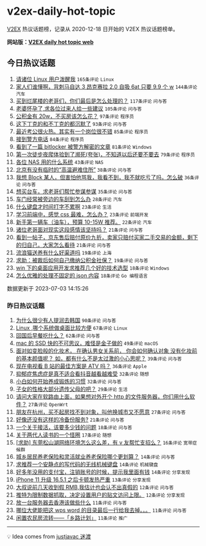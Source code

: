 # v2ex-daily-hot-topic

[V2EX](https://www.v2ex.com/) 热议话题榜，记录从 2020-12-18 日开始的 V2EX 热议话题榜单。

**网站版：[V2EX daily hot topic web](https://boojack.github.io/v2ex-daily-hot-topic-web/)**

## 今日热议话题

<!-- TODAY BEGIN -->

1. [请诸位 Linux 用户泼醒我](https://www.v2ex.com/t/953559) `165条评论` `Linux`
1. [家人们谁懂啊，背刺马自达 3 昂克赛拉 2.0 自吸 6at 只要 9.9 个 w](https://www.v2ex.com/t/953535) `144条评论` `汽车`
1. [买到烂尾楼的老哥们，你们最后是怎么处理的？](https://www.v2ex.com/t/953602) `117条评论` `问与答`
1. [老婆怀孕了,求各位过来人给一些建议](https://www.v2ex.com/t/953557) `105条评论` `问与答`
1. [公积金有 20w，不买房该怎么花？](https://www.v2ex.com/t/953540) `97条评论` `程序员`
1. [这下丁克的和不丁克的都沉默了](https://www.v2ex.com/t/953541) `93条评论` `问与答`
1. [最近考公很火热。其实有一个岗位很不错](https://www.v2ex.com/t/953614) `85条评论` `程序员`
1. [接到警方电话](https://www.v2ex.com/t/953571) `84条评论` `程序员`
1. [看到了一篇 bitlocker 被警方解密的文章](https://www.v2ex.com/t/953530) `81条评论` `Windows`
1. [第一次徒步夜爬体验到了濒死(夸张)，不知道以后还要不要去](https://www.v2ex.com/t/953562) `79条评论` `程序员`
1. [各位 NAS 用的什么系统](https://www.v2ex.com/t/953735) `43条评论` `NAS`
1. [北京有没有临时的“高温避难住所”](https://www.v2ex.com/t/953698) `38条评论` `问与答`
1. [我想 Block 某人，但害怕他骂我，我看不到，我不就吃亏了吗，怎么破](https://www.v2ex.com/t/953647) `36条评论` `问与答`
1. [想买台车，求老哥们帮忙参谋参谋](https://www.v2ex.com/t/953577) `35条评论` `问与答`
1. [车门经常被旁边的车刮到怎么办](https://www.v2ex.com/t/953536) `28条评论` `汽车`
1. [什么键盘才时间打字不累啊](https://www.v2ex.com/t/953756) `23条评论` `生活`
1. [学习前端中，感觉 css 最难，怎么办？](https://www.v2ex.com/t/953607) `23条评论` `前端开发`
1. [新手第一辆车（油车），预算 10-15W 推荐。](https://www.v2ex.com/t/953594) `22条评论` `汽车`
1. [诸位老哥面对现实这段感情该坚持吗？](https://www.v2ex.com/t/953667) `21条评论` `问与答`
1. [看到一帖子，京东售后赔付原价九折，卖家只赔付买家二手交易的金额，剩下的归自己，大家怎么看待](https://www.v2ex.com/t/953622) `21条评论` `问与答`
1. [流浪猫送养有什么好渠道吗](https://www.v2ex.com/t/953748) `19条评论` `上海`
1. [求助：被裁后如何自己缴纳公积金社保？](https://www.v2ex.com/t/953700) `19条评论` `问与答`
1. [win 下的桌面应用开发求推荐几个好的技术选型](https://www.v2ex.com/t/953711) `18条评论` `Windows`
1. [怎么优雅的处理不固定的 json 内容](https://www.v2ex.com/t/953593) `18条评论` `Go 编程语言`

数据更新于 2023-07-03 14:15:26

<!-- TODAY END -->

### 昨日热议话题

<!-- YESTERDAY BEGIN -->

1. [为什么很少有人提润去韩国](https://www.v2ex.com/t/953449) `90条评论` `问与答`
1. [Linux ,哪个系统做桌面比较方便](https://www.v2ex.com/t/953406) `67条评论` `Linux`
1. [回国后早餐吃什么？](https://www.v2ex.com/t/953469) `62条评论` `问与答`
1. [mac 的 SSD 快的不可思议，难怪是金子做的](https://www.v2ex.com/t/953371) `49条评论` `macOS`
1. [面对如变脸般的化妆术， 在确认男女关系前， 你会如何确认对象 没有化妆前的基本颜值呢？ 如，都有什么不是太过激的小心思呢？](https://www.v2ex.com/t/953450) `39条评论` `问与答`
1. [现在电视看 B 站的最佳方案是 ATV 吗？](https://www.v2ex.com/t/953372) `36条评论` `Apple`
1. [抑郁症焦虑症是真不适合看抖音越看越难受](https://www.v2ex.com/t/953384) `32条评论` `随想`
1. [小白如何开始养成锻炼的习惯](https://www.v2ex.com/t/953389) `32条评论` `问与答`
1. [子女的性格大部分遗传父母的吧？](https://www.v2ex.com/t/953451) `29条评论` `生活`
1. [请问大家在软路由上面，如果想对外开个 http 的文件服务器，你们用什么软件？](https://www.v2ex.com/t/953400) `27条评论` `OpenWrt`
1. [朋友在杭州，买不起房找不到对象，叫他换城市又不愿意](https://www.v2ex.com/t/953486) `27条评论` `问与答`
1. [好像还没有这样的冷备份服务?](https://www.v2ex.com/t/953472) `21条评论` `问与答`
1. [一个关于接活，该要多少钱的问题](https://www.v2ex.com/t/953391) `18条评论` `问与答`
1. [关于两代人读书的一个怪圈](https://www.v2ex.com/t/953373) `17条评论` `随想`
1. [[求助] 东莞松山湖网络环境怎么这么差，有 v 友帮忙支招么？](https://www.v2ex.com/t/953388) `16条评论` `宽带症候群`
1. [城乡居民养老保险和灵活就业养老保险哪个更划算？](https://www.v2ex.com/t/953493) `14条评论` `问与答`
1. [求推荐一个安静点的写代码的无线机械键盘](https://www.v2ex.com/t/953415) `14条评论` `机械键盘`
1. [好多年没用的支付宝，注销账号的时候，提示我里面有钱](https://www.v2ex.com/t/953386) `14条评论` `分享发现`
1. [iPhone 11 升级 16.5.1 之后卡顿发热严重](https://www.v2ex.com/t/953370) `13条评论` `分享发现`
1. [大叔说前几天收到假 RMB,我估计也会认不出真假的](https://www.v2ex.com/t/953425) `12条评论` `问与答`
1. [推特为限制数据抓取，决定设置用户的贴文访问上限。](https://www.v2ex.com/t/953403) `12条评论` `分享发现`
1. [放一台服务器去香港该做些什么](https://www.v2ex.com/t/953516) `11条评论` `问与答`
1. [哪位大佬能把这 wps word 的目录最后一行给我去掉。。。](https://www.v2ex.com/t/953430) `11条评论` `问与答`
1. [闲置农民房流转——「乡路计划」](https://www.v2ex.com/t/953414) `11条评论` `推广`

<!-- YESTERDAY END -->

---

💡 Idea comes from [justjavac 迷渡](https://github.com/justjavac/)

